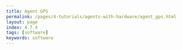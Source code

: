 ```yaml
---
title: Agent GPS
permalink: /pages/4-tutorials/agents-with-hardware/agent_gps.html
layout: page
index: 4.7.4
tags: [software]
keywords: software
---
```

